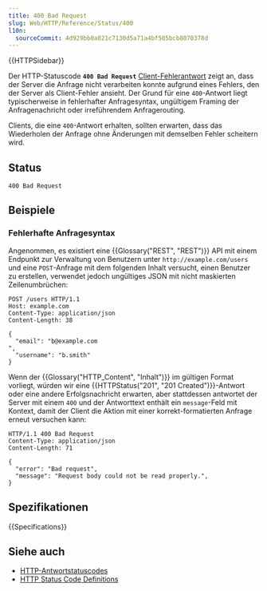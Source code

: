 ```yaml
---
title: 400 Bad Request
slug: Web/HTTP/Reference/Status/400
l10n:
  sourceCommit: 4d929bb0a021c7130d5a71a4bf505bcb8070378d
---
```


{{HTTPSidebar}}

Der HTTP-Statuscode **`400 Bad Request`** [Client-Fehlerantwort](/de/docs/Web/HTTP/Reference/Status#client_error_responses) zeigt an, dass der Server die Anfrage nicht verarbeiten konnte aufgrund eines Fehlers, den der Server als Client-Fehler ansieht. Der Grund für eine `400`-Antwort liegt typischerweise in fehlerhafter Anfragesyntax, ungültigem Framing der Anfragenachricht oder irreführendem Anfragerouting.

Clients, die eine `400`-Antwort erhalten, sollten erwarten, dass das Wiederholen der Anfrage ohne Änderungen mit demselben Fehler scheitern wird.

## Status

```http
400 Bad Request
```

## Beispiele

### Fehlerhafte Anfragesyntax

Angenommen, es existiert eine {{Glossary("REST", "REST")}} API mit einem Endpunkt zur Verwaltung von Benutzern unter `http://example.com/users` und eine `POST`-Anfrage mit dem folgenden Inhalt versucht, einen Benutzer zu erstellen, verwendet jedoch ungültiges JSON mit nicht maskierten Zeilenumbrüchen:

```http
POST /users HTTP/1.1
Host: example.com
Content-Type: application/json
Content-Length: 38

{
  "email": "b@example.com
",
  "username": "b.smith"
}
```

Wenn der {{Glossary("HTTP_Content", "Inhalt")}} im gültigen Format vorliegt, würden wir eine {{HTTPStatus("201", "201 Created")}}-Antwort oder eine andere Erfolgsnachricht erwarten, aber stattdessen antwortet der Server mit einem `400` und der Antworttext enthält ein `message`-Feld mit Kontext, damit der Client die Aktion mit einer korrekt-formatierten Anfrage erneut versuchen kann:

```http
HTTP/1.1 400 Bad Request
Content-Type: application/json
Content-Length: 71

{
  "error": "Bad request",
  "message": "Request body could not be read properly.",
}
```

## Spezifikationen

{{Specifications}}

## Siehe auch

- [HTTP-Antwortstatuscodes](/de/docs/Web/HTTP/Reference/Status)
- [HTTP Status Code Definitions](https://httpwg.org/specs/rfc9110.html#status.400)
